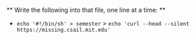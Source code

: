 ** Write the following into that file, one line at a time: **
* `echo '#!/bin/sh' > semester` > `echo 'curl --head --silent https://missing.csail.mit.edu'`